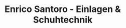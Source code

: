 ---
title: "Enrico Santoro - Einlagen & Schuhtechnik"
url: /olching/enrico-santoro-einlagen-und-schuhtechnik/
shop: Schuhe
---